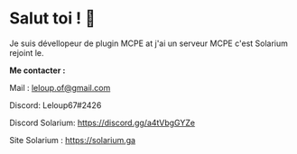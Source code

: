 # Salut toi ! 👋

Je suis dévellopeur de plugin MCPE at j'ai un serveur MCPE c'est Solarium rejoint le.

**Me contacter :**

Mail : leloup.of@gmail.com

Discord: Leloup67#2426

Discord Solarium: https://discord.gg/a4tVbgGYZe

Site Solarium : https://solarium.ga
